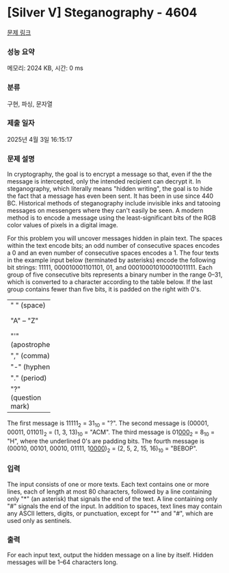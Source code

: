 # [Silver V] Steganography - 4604 

[문제 링크](https://www.acmicpc.net/problem/4604) 

### 성능 요약

메모리: 2024 KB, 시간: 0 ms

### 분류

구현, 파싱, 문자열

### 제출 일자

2025년 4월 3일 16:15:17

### 문제 설명

<p>In cryptography, the goal is to encrypt a message so that, even if the the message is intercepted, only the intended recipient can decrypt it. In steganography, which literally means "hidden writing", the goal is to hide the fact that a message has even been sent. It has been in use since 440 BC. Historical methods of steganography include invisible inks and tatooing messages on messengers where they can't easily be seen. A modern method is to encode a message using the least-significant bits of the RGB color values of pixels in a digital image.</p>

<p>For this problem you will uncover messages hidden in plain text. The spaces within the text encode bits; an odd number of consecutive spaces encodes a 0 and an even number of consecutive spaces encodes a 1. The four texts in the example input below (terminated by asterisks) encode the following bit strings: 11111, 000010001101101, 01, and 000100010100010011111. Each group of five consecutive bits represents a binary number in the range 0–31, which is converted to a character according to the table below. If the last group contains fewer than five bits, it is padded on the right with 0's.</p>

<table class="table table-bordered" style="width:20%">
	<tbody>
		<tr>
			<td>" " (space)</td>
			<td>0</td>
		</tr>
		<tr>
			<td>"A" – "Z"</td>
			<td>1–26</td>
		</tr>
		<tr>
			<td>"'" (apostrophe)</td>
			<td>27</td>
		</tr>
		<tr>
			<td>"," (comma)</td>
			<td>28</td>
		</tr>
		<tr>
			<td>"-" (hyphen)</td>
			<td>29</td>
		</tr>
		<tr>
			<td>"." (period)</td>
			<td>30</td>
		</tr>
		<tr>
			<td>"?" (question mark)</td>
			<td>31</td>
		</tr>
	</tbody>
</table>

<p>The first message is 11111<sub>2</sub> = 31<sub>10</sub> = "?". The second message is (00001, 00011, 01101)<sub>2</sub> = (1, 3, 13)<sub>10</sub> = "ACM". The third message is 01<u>000</u><sub>2</sub> = 8<sub>10</sub> = "H", where the underlined 0's are padding bits. The fourth message is (00010, 00101, 00010, 01111, 1<u>0000</u>)<sub>2</sub> = (2, 5, 2, 15, 16)<sub>10</sub> = "BEBOP".</p>

### 입력 

 <p>The input consists of one or more texts. Each text contains one or more lines, each of length at most 80 characters, followed by a line containing only "*" (an asterisk) that signals the end of the text. A line containing only "#" signals the end of the input. In addition to spaces, text lines may contain any ASCII letters, digits, or punctuation, except for "*" and "#", which are used only as sentinels.</p>

### 출력 

 <p>For each input text, output the hidden message on a line by itself. Hidden messages will be 1–64 characters long.</p>

